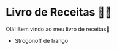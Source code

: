 # Livro de Receitas :man_cook:

Olá! Bem vindo ao meu livro de receitas:wave:

- Strogonoff de frango


